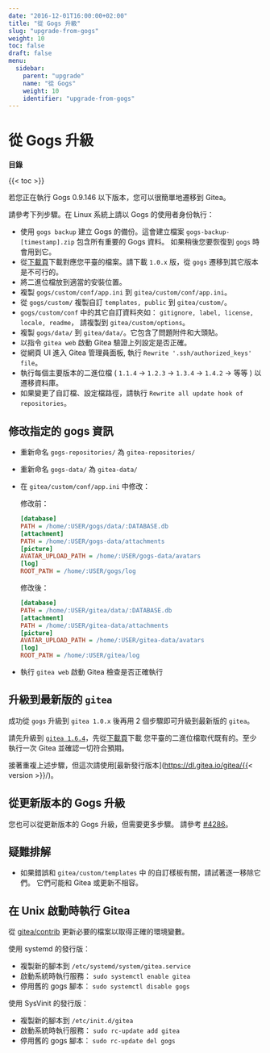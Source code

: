 ```yaml
---
date: "2016-12-01T16:00:00+02:00"
title: "從 Gogs 升級"
slug: "upgrade-from-gogs"
weight: 10
toc: false
draft: false
menu:
  sidebar:
    parent: "upgrade"
    name: "從 Gogs"
    weight: 10
    identifier: "upgrade-from-gogs"
---
```


# 從 Gogs 升級

**目錄**

{{< toc >}}

若您正在執行 Gogs 0.9.146 以下版本，您可以很簡單地遷移到 Gitea。

請參考下列步驟。在 Linux 系統上請以 Gogs 的使用者身份執行：

- 使用 `gogs backup` 建立 Gogs 的備份。這會建立檔案 `gogs-backup-[timestamp].zip` 包含所有重要的 Gogs 資料。
  如果稍後您要恢復到 `gogs` 時會用到它。
- 從[下載頁](https://dl.gitea.io/gitea/)下載對應您平臺的檔案。請下載 `1.0.x` 版，從 `gogs` 遷移到其它版本是不可行的。
- 將二進位檔放到適當的安裝位置。
- 複製 `gogs/custom/conf/app.ini` 到 `gitea/custom/conf/app.ini`。
- 從 `gogs/custom/` 複製自訂 `templates, public` 到 `gitea/custom/`。
- `gogs/custom/conf` 中的其它自訂資料夾如： `gitignore, label, license, locale, readme`，
  請複製到 `gitea/custom/options`。
- 複製 `gogs/data/` 到 `gitea/data/`。它包含了問題附件和大頭貼。
- 以指令 `gitea web` 啟動 Gitea 驗證上列設定是否正確。
- 從網頁 UI 進入 Gitea 管理員面板, 執行 `Rewrite '.ssh/authorized_keys' file`。
- 執行每個主要版本的二進位檔 ( `1.1.4` → `1.2.3` → `1.3.4` → `1.4.2` → 等等 ) 以遷移資料庫。
- 如果變更了自訂檔、設定檔路徑，請執行 `Rewrite all update hook of repositories`。

## 修改指定的 gogs 資訊

- 重新命名 `gogs-repositories/` 為 `gitea-repositories/`
- 重新命名 `gogs-data/` 為 `gitea-data/`
- 在 `gitea/custom/conf/app.ini` 中修改：

  修改前：

  ```ini
  [database]
  PATH = /home/:USER/gogs/data/:DATABASE.db
  [attachment]
  PATH = /home/:USER/gogs-data/attachments
  [picture]
  AVATAR_UPLOAD_PATH = /home/:USER/gogs-data/avatars
  [log]
  ROOT_PATH = /home/:USER/gogs/log
  ```

  修改後：

  ```ini
  [database]
  PATH = /home/:USER/gitea/data/:DATABASE.db
  [attachment]
  PATH = /home/:USER/gitea-data/attachments
  [picture]
  AVATAR_UPLOAD_PATH = /home/:USER/gitea-data/avatars
  [log]
  ROOT_PATH = /home/:USER/gitea/log
  ```

- 執行 `gitea web` 啟動 Gitea 檢查是否正確執行

## 升級到最新版的 `gitea`

成功從 `gogs` 升級到 `gitea 1.0.x` 後再用 2 個步驟即可升級到最新版的 `gitea`。

請先升級到 [`gitea 1.6.4`](https://dl.gitea.io/gitea/1.6.4/)，先從[下載頁](https://dl.gitea.io/gitea/1.6.4/)下載
您平臺的二進位檔取代既有的。至少執行一次 Gitea 並確認一切符合預期。

接著重複上述步驟，但這次請使用[最新發行版本](https://dl.gitea.io/gitea/{{< version >}}/)。

## 從更新版本的 Gogs 升級

您也可以從更新版本的 Gogs 升級，但需要更多步驟。
請參考 [#4286](https://github.com/orgs/git3protocol/discussions/4286)。

## 疑難排解

- 如果錯誤和 `gitea/custom/templates` 中 的自訂樣板有關，請試著逐一移除它們。
  它們可能和 Gitea 或更新不相容。

## 在 Unix 啟動時執行 Gitea

從 [gitea/contrib](https://github.com/git3protocol/gitea/tree/master/contrib) 更新必要的檔案以取得正確的環境變數。

使用 systemd 的發行版：

- 複製新的腳本到 `/etc/systemd/system/gitea.service`
- 啟動系統時執行服務： `sudo systemctl enable gitea`
- 停用舊的 gogs 腳本： `sudo systemctl disable gogs`

使用 SysVinit 的發行版：

- 複製新的腳本到 `/etc/init.d/gitea`
- 啟動系統時執行服務： `sudo rc-update add gitea`
- 停用舊的 gogs 腳本： `sudo rc-update del gogs`
